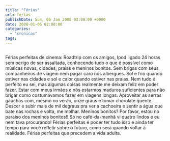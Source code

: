 ```yaml
---
title: "Férias"
url: ferias
publishDate: Sun, 06 Jan 2008 02:08:00 +0000
date: 2008-01-06 02:08:00
categories: 
  - "cronicas"
tags: 
---
```

<a href="http://1.bp.blogspot.com/_BzqI_RDZ6O4/ScBKJUzB1VI/AAAAAAAAAPs/UtGdMYGT92c/s1600-h/DSC03390.jpg"><img src="http://1.bp.blogspot.com/_BzqI_RDZ6O4/ScBKJUzB1VI/AAAAAAAAAPs/UtGdMYGT92c/s320/DSC03390.jpg" border="0" alt=""></a><br><div><span> </span></div><div><span> </span>Férias perfeitas de cinema: Roadtrip com os amigos, Ipod ligado 24 horas sem perigo de ser assaltada, conhecendo tudo o que é possível como músicas novas, cidades, praias e meninos bonitos. Sem brigas com seus companheiros de viagem nem pagar caro nos albergues. Sol e frio quando estiver nas cidades e sol e calor quando estiver nas praias. Nem tudo é perfeito eu sei, mas algumas coisas realmente me deixam feliz em poder fazer. Estar com meus irmãos e nós estarmos maduros suficientes para não brigar como costumávamos fazer em viagens longas. Aproveitar as serras gaúchas com, mesmo no verão, onze graus e tomar chorolate quente. Descer e subir mais de mil degraus pra ver a cachoeira e sentir a água que bate nas rochas e volta, me molhar. Meninos bonitos? Por favor, estou no paraíso dos meninos bonitos!! Só no café-da-manhã vi quatro lindos e eu nem tava procurando! Férias perfeitas é poder ter tudo isso e ainda ter tempo para você refletir sobre o futuro, como será quando voltar à realidade. Férias perfeitas que precedem a vida adulta.<br></div><div><br></div>
